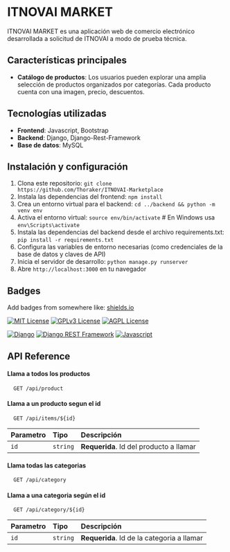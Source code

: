 
# ITNOVAI MARKET

ITNOVAI MARKET es una aplicación web de comercio electrónico desarrollada a solicitud de ITNOVAI a modo de prueba técnica. 

## Características principales

- **Catálogo de productos**: Los usuarios pueden explorar una amplia selección de productos organizados por categorías. Cada producto cuenta con una imagen, precio, descuentos.



## Tecnologías utilizadas

- **Frontend**: Javascript, Bootstrap
- **Backend**: Django, Django-Rest-Framework
- **Base de datos**: MySQL

## Instalación y configuración

1. Clona este repositorio: `git clone https://github.com/Thoraker/ITNOVAI-Marketplace`
2. Instala las dependencias del frontend: `npm install`
3. Crea un entorno virtual para el backend: `cd ../backend && python -m venv env`
4. Activa el entorno virtual: `source env/bin/activate`  # En Windows usa `env\Scripts\activate`
5. Instala las dependencias del backend desde el archivo requirements.txt: `pip install -r requirements.txt`
6. Configura las variables de entorno necesarias (como credenciales de la base de datos y claves de API)
7. Inicia el servidor de desarrollo: `python manage.py runserver`
8. Abre `http://localhost:3000` en tu navegador

## Badges

Add badges from somewhere like: [shields.io](https://shields.io/)

[![MIT License](https://img.shields.io/badge/License-MIT-green.svg)](https://choosealicense.com/licenses/mit/)
[![GPLv3 License](https://img.shields.io/badge/License-GPL%20v3-yellow.svg)](https://opensource.org/licenses/)
[![AGPL License](https://img.shields.io/badge/license-AGPL-blue.svg)](http://www.gnu.org/licenses/agpl-3.0)



[![Django](https://img.shields.io/badge/Django-5.0.3-blue.svg)](https://www.djangoproject.com/)
[![Django REST Framework](https://img.shields.io/badge/Django%20REST%20Framework-v3.15.1-orange.svg)](https://www.django-rest-framework.org/)
[![Javascript](https://img.shields.io/badge/Node-20.11.0-blue.svg)](https://nodejs.org/en/)
## API Reference

#### Llama a todos los productos

```http
  GET /api/product
```

#### Llama a un producto segun el id

```http
  GET /api/items/${id}
```

| Parametro | Tipo     | Descripción                            |
| :-------- | :------- | :--------------------------------      |
| `id`      | `string` | **Requerida**. Id del producto a llamar|

#### Llama todas las categorias

```http
  GET /api/category
```

#### Llama a una categoria según el id

```http
  GET /api/category/${id}
```

| Parametro | Tipo     | Descripción                               |
| :-------- | :------- | :--------------------------------         |
| `id`      | `string` | **Requerida**. Id de la categoria a llamar|